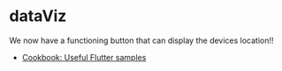 # dataViz 

We now have a functioning button that can display the devices location!!

- [Cookbook: Useful Flutter samples](https://flutter.io/docs/cookbook)
